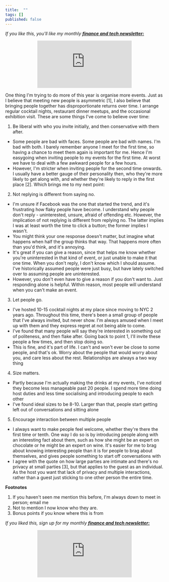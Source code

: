 ```yaml
---
title:  ""  
tags: []
published: false
---
```


*If you like this, you'll like my monthly* ***[finance and tech newsletter:](https://avoidboringpeople.substack.com/ "ABP")***

<style>
      .iframe-container {
        overflow: hidden;        
        padding-top: 50%; <!-- Calculated from the aspect ration of the content (in case of 16:9 it is 9/16= 0.5625) -->
        position: relative;
      }
      .iframe-container iframe { 
         border: 0;
         height: 100%; <!-- Finally, width and height are set to 100% so the iframe takes up 100% of the containers space. -->
         left: 0;
         position: absolute;
         top: 0;
         width: 100%;
         display: block;
         margin: 0 auto; <!-- center image -->
      }
      <!-- 4x3 Aspect Ratio -->
      .iframe-container-4x3 {
        padding-top: 75%;
      }
</style> 

<div class="iframe-container-4x3">
  <p align="center"><iframe src="https://avoidboringpeople.substack.com/embed" frameborder="0" scrolling="no"> </iframe></p>
</div>

One thing I'm trying to do more of this year is organise more events. Just as I believe that meeting new people is asymmetric \[1\], I also believe that bringing people together has disproportionate returns over time. I arrange regular cocktail nights, restaurant dinner meetups, and the occasional exhibition visit. These are some things I've come to believe over time:

1. Be liberal with who you invite initially, and then conservative with them after. 

  - Some people are bad with faces. Some people are bad with names. I'm bad with both. I barely remember anyone I meet for the first time, so having a chance to meet them again is important for me. Hence I'm easygoing when inviting people to my events for the first time. At worst we have to deal with a few awkward people for a few hours. 
  - However, I'm stricter when inviting people for the second time onwards. I usually have a better gauge of their personality then, who they're more likely to get along with, and whether they're likely to reply in the first place \[2\]. Which brings me to my next point:

2. Not replying is different from saying no. 

  - I'm unsure if Facebook was the one that started the trend, and it's frustrating how flaky people have become. I understand why people don't reply - uninterested, unsure, afraid of offending etc. However, the implication of not replying is different from replying no. The latter implies I was at least worth the time to click a button; the former implies I wasn't. 
  - You might think your one response doesn't matter, but imagine what happens when half the group thinks that way. That happens more often than you'd think, and it's annoying.
  - It's great if you can give a reason, since that helps me know whether you're uninterested in that kind of event, or just unable to make it that one time. When you don't reply, I don't know which I should assume. I've historically assumed people were just busy, but have lately switched over to assuming people are uninterested.
  - However, you don't even have to give a reason if you don't want to. Just responding alone is helpful. Within reason, most people will understand when you can't make an event. 
  
3. Let people go.

  - I've hosted 10-15 cocktail nights at my place since moving to NYC 2 years ago. Throughout this time, there's been a small group of people that I've always invited, but never show. I'm always amused when I meet up with them and they express regret at not being able to come.
  - I've found that many people will say they're interested in something out of politeness, and then flake after. Going back to point 1, I'll invite these people a few times, and then stop doing so. 
  - This is fine, and it's part of life. I can't and won't ever be close to some people, and that's ok. Worry about the people that would worry about you, and care less about the rest. Relationships are always a two way thing

4. Size matters.

  - Partly because I'm actually making the drinks at my events, I've noticed they become less manageable past 20 people. I spend more time doing host duties and less time socialising and introducing people to each other
  - I've found ideal sizes to be 8-10. Larger than that, people start getting left out of conversations and sitting alone

5. Encourage interaction between multiple people

  - I always want to make people feel welcome, whether they're there the first time or tenth. One way I do so is by introducing people along with an interesting fact about them, such as how she might be an expert on chocolate or he might be an expert on wine. It's easier for me to brag about knowing interesting people than it is for people to brag about themselves, and gives people something to start off conversations with
  - I agree with the quote on how large parties are intimate and there's no privacy at small parties \[3\], but that applies to the guest as an individual. As the host you want that lack of privacy and multiple interactions, rather than a guest just sticking to one other person the entire time. 

**Footnotes**

1. If you haven't seen me mention this before, I'm always down to meet in person; email me
2. Not to mention I now know who they are. 
3. Bonus points if you know where this is from

*If you liked this, sign up for my monthly* ***[finance and tech newsletter:](https://avoidboringpeople.substack.com/ "ABP")***

<div class="iframe-container-4x3">
  <p align="center"><iframe src="https://avoidboringpeople.substack.com/embed" frameborder="0" scrolling="no"> </iframe></p>
</div>
